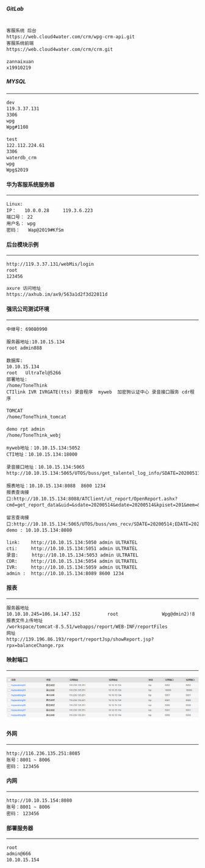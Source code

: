 ##### GitLab

```

客服系统 后台
https://web.cloud4water.com/crm/wpg-crm-api.git
客服系统前端
https://web.cloud4water.com/crm/crm.git

zannaixuan
x19910219
```

##### MYSQL

---

```
dev
119.3.37.131
3306
wpg
Wpg#1108

test
122.112.224.61
3306
waterdb_crm
wpg
Wpg$2019

```

#### 华为客服系统服务器

---

```
Linux: 
IP：   10.0.0.28     119.3.6.223
端口号： 22
用户名： wpg
密码：   Wap@2019#KfSm
```

#### 后台模块示例

---

```
http://119.3.37.131/webMis/login
root
123456
```



```
axure 访问地址
https://axhub.im/ax9/563a1d2f3d22011d
```

#### 强讯公司测试环境

---

```
中继号: 69080990

服务器地址:10.10.15.134
root admin888

数据库:
10.10.15.134
root   UltraTel@5266
部署地址:
/home/ToneThink
CTIlink IVR IVRGATE(tts) 录音程序  myweb  加密狗认证中心 录音接口服务 cdr程序

TOMCAT
/home/ToneThink_tomcat

demo rpt admin 
/home/ToneThink_webj

myweb地址：10.10.15.134:5052
CTI地址：10.10.15.134:18000

录音接口地址：10.10.15.134:5065
http://10.10.15.134:5065/UTOS/buss/get_talentel_log_info/SDATE=20200511;EDATE=20200514;CALLER=;EXT=;CALLID=;GHID=;

报表地址：10.10.15.134:8088  8600 1234
报表查询接口:http://10.10.15.134:8088/ATClient/ut_report/OpenReport.ashx?cmd=get_report_data&uid=&sdate=20200514&edate=20200514&kpiset=201&mem=&filter_ex=&xtype=68

留言查询接口:http://10.10.15.134:5065/UTOS/buss/vms_recv/SDATE=20200514;EDATE=20200515;CALLER=;GHID=;
demo : 10.10.15.134:8080

link:    http://10.10.15.134:5050 admin ULTRATEL
cti:     http://10.10.15.134:5051 admin ULTRATEL
录音:     http://10.10.15.134:5053 admin ULTRATEL
CDR:     http://10.10.15.134:5054 admin ULTRATEL
IVR:     http://10.10.15.134:5059 admin ULTRATEL
admin :  http://10.10.15.134:8089 8600 1234
```

#### 报表

---

```
服务器地址
10.10.10.245=106.14.147.152          root                Wpg@dmin2)!8
报表文件上传地址
/workspace/tomcat-8.5.51/webapps/report/WEB-INF/reportFiles
网址
http://139.196.86.193/report/reportJsp/showReport.jsp?rpx=balanceChange.rpx
```

#### 映射端口

---

![image-20200810110308712](image-20200810110308712.png)

#### 外网

---

```
http://116.236.135.251:8085
账号：8001 ~ 8006
密码： 123456
```

#### 内网

---

```
http://10.10.15.154:8080
账号：8001 ~ 8006
密码： 123456
```

#### 部署服务器

---

```
root
admin@666
10.10.15.154
```

